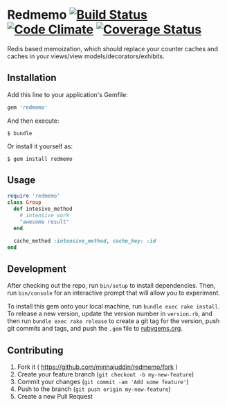 # Redmemo [![Build Status][travis-image]][travis-link] [![Code Climate](https://codeclimate.com/github/minhajuddin/redmemo/badges/gpa.svg)](https://codeclimate.com/github/minhajuddin/redmemo) [![Coverage Status](https://coveralls.io/repos/minhajuddin/redmemo/badge.svg)](https://coveralls.io/r/minhajuddin/redmemo)

[codeclimage-image]: https://codeclimate.com/github/minhajuddin/redmemo/badges/gpa.svg
[codeclimage-link]: https://codeclimate.com/github/minhajuddin/redmemo

[travis-image]: https://secure.travis-ci.org/minhajuddin/redmemo.png?branch=master
[travis-link]: http://travis-ci.org/minhajuddin/redmemo


Redis based memoization, which should replace your counter caches and caches in
your views/view models/decorators/exhibits.

## Installation

Add this line to your application's Gemfile:

```ruby
gem 'redmemo'
```

And then execute:

    $ bundle

Or install it yourself as:

    $ gem install redmemo

## Usage

~~~ruby
require 'redmemo'
class Group
  def intesive_method
    # intensive work
    "awesome result"
  end

  cache_method :intensive_method, cache_key: :id
end
~~~

## Development

After checking out the repo, run `bin/setup` to install dependencies. Then, run `bin/console` for an interactive prompt that will allow you to experiment.

To install this gem onto your local machine, run `bundle exec rake install`. To release a new version, update the version number in `version.rb`, and then run `bundle exec rake release` to create a git tag for the version, push git commits and tags, and push the `.gem` file to [rubygems.org](https://rubygems.org).

## Contributing

1. Fork it ( https://github.com/minhajuddin/redmemo/fork )
2. Create your feature branch (`git checkout -b my-new-feature`)
3. Commit your changes (`git commit -am 'Add some feature'`)
4. Push to the branch (`git push origin my-new-feature`)
5. Create a new Pull Request
